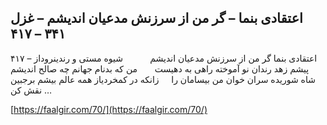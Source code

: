 ## اعتقادی بنما – گر من از سرزنش مدعیان اندیشم – غزل ۳۴۱ – ۴۱۷


۴۱۷ &#8211; اعتقادی بنما گر من از سرزنش مدعیان اندیشم           شیوه مستی و رندینروداز پیشم زهد رندان نو آموخته راهی به دهیست       من که بدنام جهانم چه صالح اندیشم شاه شوریده سران خوان من بیسامان را     زانکه در کمخردیاز همه عالم بیشم برجبین نقش کن &#8230;

[https://faalgir.com/70/](https://faalgir.com/70/) 